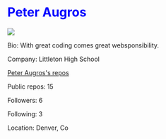 <h1 style='color:Blue'>Peter Augros</h1><img src=https://avatars1.githubusercontent.com/u/20196856?v=4><p>Bio: With great coding comes great websponsibility.

</p><p>Company: Littleton High School</p><a href='https://github.com/peteraugros'>Peter Augros's repos</a><p>Public repos: 15</p><p>Followers: 6</p><p>Following: 3</p><p>Location: Denver, Co</p>